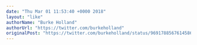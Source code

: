 ```yaml
---
date: "Thu Mar 01 11:53:40 +0000 2018"
layout: "like"
authorName: "Burke Holland"
authorUrl: "https://twitter.com/burkeholland"
originalPost: "https://twitter.com/burkeholland/status/969178856761458688"
---
```

